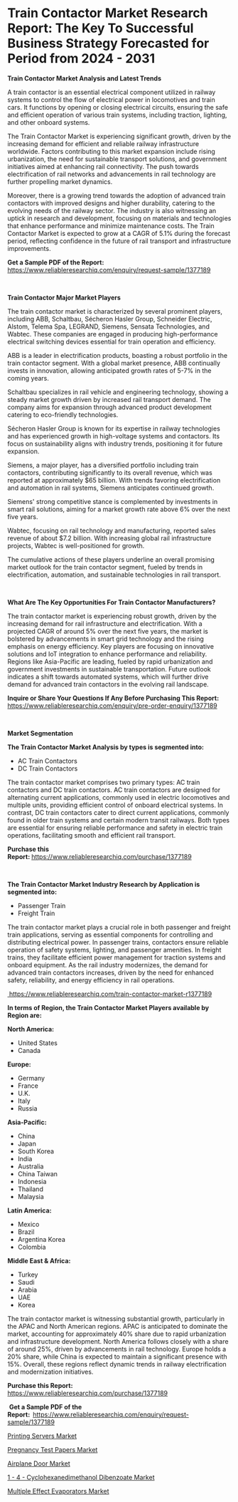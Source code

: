 <p><h1>Train Contactor Market Research Report: The Key To Successful Business Strategy Forecasted for Period from 2024 - 2031</h1></p><p><strong>Train Contactor Market Analysis and Latest Trends</strong></p>
<p><p>A train contactor is an essential electrical component utilized in railway systems to control the flow of electrical power in locomotives and train cars. It functions by opening or closing electrical circuits, ensuring the safe and efficient operation of various train systems, including traction, lighting, and other onboard systems. </p><p>The Train Contactor Market is experiencing significant growth, driven by the increasing demand for efficient and reliable railway infrastructure worldwide. Factors contributing to this market expansion include rising urbanization, the need for sustainable transport solutions, and government initiatives aimed at enhancing rail connectivity. The push towards electrification of rail networks and advancements in rail technology are further propelling market dynamics.</p><p>Moreover, there is a growing trend towards the adoption of advanced train contactors with improved designs and higher durability, catering to the evolving needs of the railway sector. The industry is also witnessing an uptick in research and development, focusing on materials and technologies that enhance performance and minimize maintenance costs. The Train Contactor Market is expected to grow at a CAGR of 5.1% during the forecast period, reflecting confidence in the future of rail transport and infrastructure improvements.</p></p>
<p><strong>Get a Sample PDF of the Report:&nbsp;</strong> <a href="https://www.reliableresearchiq.com/enquiry/request-sample/1377189?utm_campaign=1124&utm_medium=2&utm_source=Github&utm_content=ia&utm_term=23102024&utm_id=train-contactor">https://www.reliableresearchiq.com/enquiry/request-sample/1377189</a></p>
<p>&nbsp;</p>
<p><strong>Train Contactor Major Market Players</strong></p>
<p><p>The train contactor market is characterized by several prominent players, including ABB, Schaltbau, Sécheron Hasler Group, Schneider Electric, Alstom, Telema Spa, LEGRAND, Siemens, Sensata Technologies, and Wabtec. These companies are engaged in producing high-performance electrical switching devices essential for train operation and efficiency.</p><p>ABB is a leader in electrification products, boasting a robust portfolio in the train contactor segment. With a global market presence, ABB continually invests in innovation, allowing anticipated growth rates of 5-7% in the coming years.</p><p>Schaltbau specializes in rail vehicle and engineering technology, showing a steady market growth driven by increased rail transport demand. The company aims for expansion through advanced product development catering to eco-friendly technologies.</p><p>Sécheron Hasler Group is known for its expertise in railway technologies and has experienced growth in high-voltage systems and contactors. Its focus on sustainability aligns with industry trends, positioning it for future expansion.</p><p>Siemens, a major player, has a diversified portfolio including train contactors, contributing significantly to its overall revenue, which was reported at approximately $65 billion. With trends favoring electrification and automation in rail systems, Siemens anticipates continued growth.</p><p>Siemens' strong competitive stance is complemented by investments in smart rail solutions, aiming for a market growth rate above 6% over the next five years.</p><p>Wabtec, focusing on rail technology and manufacturing, reported sales revenue of about $7.2 billion. With increasing global rail infrastructure projects, Wabtec is well-positioned for growth.</p><p>The cumulative actions of these players underline an overall promising market outlook for the train contactor segment, fueled by trends in electrification, automation, and sustainable technologies in rail transport.</p></p>
<p>&nbsp;</p>
<p><strong>What Are The Key Opportunities For Train Contactor Manufacturers?</strong></p>
<p><p>The train contactor market is experiencing robust growth, driven by the increasing demand for rail infrastructure and electrification. With a projected CAGR of around 5% over the next five years, the market is bolstered by advancements in smart grid technology and the rising emphasis on energy efficiency. Key players are focusing on innovative solutions and IoT integration to enhance performance and reliability. Regions like Asia-Pacific are leading, fueled by rapid urbanization and government investments in sustainable transportation. Future outlook indicates a shift towards automated systems, which will further drive demand for advanced train contactors in the evolving rail landscape.</p></p>
<p><strong>Inquire or Share Your Questions If Any Before Purchasing This Report:</strong> <a href="https://www.reliableresearchiq.com/enquiry/pre-order-enquiry/1377189?utm_campaign=1124&utm_medium=2&utm_source=Github&utm_content=ia&utm_term=23102024&utm_id=train-contactor">https://www.reliableresearchiq.com/enquiry/pre-order-enquiry/1377189</a></p>
<p>&nbsp;</p>
<p><strong>Market Segmentation</strong></p>
<p><strong>The Train Contactor Market Analysis by types is segmented into:</strong></p>
<p><ul><li>AC Train Contactors</li><li>DC Train Contactors</li></ul></p>
<p><p>The train contactor market comprises two primary types: AC train contactors and DC train contactors. AC train contactors are designed for alternating current applications, commonly used in electric locomotives and multiple units, providing efficient control of onboard electrical systems. In contrast, DC train contactors cater to direct current applications, commonly found in older train systems and certain modern transit railways. Both types are essential for ensuring reliable performance and safety in electric train operations, facilitating smooth and efficient rail transport.</p></p>
<p><strong>Purchase this Report:&nbsp;</strong><a href="https://www.reliableresearchiq.com/purchase/1377189?utm_campaign=1124&utm_medium=2&utm_source=Github&utm_content=ia&utm_term=23102024&utm_id=train-contactor">https://www.reliableresearchiq.com/purchase/1377189</a></p>
<p>&nbsp;</p>
<p><strong>The Train Contactor Market Industry Research by Application is segmented into:</strong></p>
<p><ul><li>Passenger Train</li><li>Freight Train</li></ul></p>
<p><p>The train contactor market plays a crucial role in both passenger and freight train applications, serving as essential components for controlling and distributing electrical power. In passenger trains, contactors ensure reliable operation of safety systems, lighting, and passenger amenities. In freight trains, they facilitate efficient power management for traction systems and onboard equipment. As the rail industry modernizes, the demand for advanced train contactors increases, driven by the need for enhanced safety, reliability, and energy efficiency in rail operations.</p></p>
<p><a href="https://www.reliableresearchiq.com/train-contactor-market-r1377189?utm_campaign=1124&utm_medium=2&utm_source=Github&utm_content=ia&utm_term=23102024&utm_id=train-contactor">&nbsp;https://www.reliableresearchiq.com/train-contactor-market-r1377189</a></p>
<p><strong>In terms of Region, the Train Contactor Market Players available by Region are:</strong></p>
<p>
    <p> <strong> North America: </strong>
        <ul>
            <li>United States</li>
            <li>Canada</li>
        </ul>
        </p> 
    <p> <strong> Europe: </strong>
        <ul>
            <li>Germany</li>
            <li>France</li>
            <li>U.K.</li>
            <li>Italy</li>
            <li>Russia</li>
        </ul>
        </p> 
    <p> <strong> Asia-Pacific: </strong>
        <ul>
            <li>China</li>
            <li>Japan</li>
            <li>South Korea</li>
            <li>India</li>
            <li>Australia</li>
            <li>China Taiwan</li>
            <li>Indonesia</li>
            <li>Thailand</li>
            <li>Malaysia</li>
        </ul>
        </p> 
    <p> <strong> Latin America: </strong>
        <ul>
            <li>Mexico</li>
            <li>Brazil</li>
            <li>Argentina Korea</li>
            <li>Colombia</li>
        </ul>
        </p> 
    <p> <strong> Middle East & Africa: </strong>
        <ul>
            <li>Turkey</li>
            <li>Saudi</li>
            <li>Arabia</li>
            <li>UAE</li>
            <li>Korea</li>
        </ul>
    </p>
    </p>
<p><p>The train contactor market is witnessing substantial growth, particularly in the APAC and North American regions. APAC is anticipated to dominate the market, accounting for approximately 40% share due to rapid urbanization and infrastructure development. North America follows closely with a share of around 25%, driven by advancements in rail technology. Europe holds a 20% share, while China is expected to maintain a significant presence with 15%. Overall, these regions reflect dynamic trends in railway electrification and modernization initiatives.</p></p>
<p><strong>Purchase this Report: </strong><a href="https://www.reliableresearchiq.com/purchase/1377189?utm_campaign=1124&utm_medium=2&utm_source=Github&utm_content=ia&utm_term=23102024&utm_id=train-contactor">https://www.reliableresearchiq.com/purchase/1377189</a></p>
<p>&nbsp;<strong>Get a Sample PDF of the Report:&nbsp;&nbsp;</strong><a href="https://www.reliableresearchiq.com/enquiry/request-sample/1377189?utm_campaign=1124&utm_medium=2&utm_source=Github&utm_content=ia&utm_term=23102024&utm_id=train-contactor">https://www.reliableresearchiq.com/enquiry/request-sample/1377189</a></p>
<p><strong></strong></p>
<p><p><a href="https://www.linkedin.com/pulse/printing-servers-market-size-share-analysis-growth-trends-k2yde?utm_campaign=1124&utm_medium=2&utm_source=Github&utm_content=ia&utm_term=23102024&utm_id=train-contactor">Printing Servers Market</a></p><p><a href="https://www.linkedin.com/pulse/pregnancy-test-papers-market-analysis-product-segmentation-rv3gc?utm_campaign=1124&utm_medium=2&utm_source=Github&utm_content=ia&utm_term=23102024&utm_id=train-contactor">Pregnancy Test Papers Market</a></p><p><a href="https://issuu.com/reportprime-2/docs/airplane-door-market-size-2030.pptx_d8901dc76fe303?utm_campaign=1124&utm_medium=2&utm_source=Github&utm_content=ia&utm_term=23102024&utm_id=train-contactor">Airplane Door Market</a></p><p><a href="https://github.com/padencrooks0o/Market-Research-Report-List-1/blob/main/1-4-cyclohexanedimethanol-dibenzoate-market.md?utm_campaign=1124&utm_medium=2&utm_source=Github&utm_content=ia&utm_term=23102024&utm_id=train-contactor">1 - 4 - Cyclohexanedimethanol Dibenzoate Market</a></p><p><a href="https://issuu.com/reportprime-2/docs/multiple-effect-evaporators-market-_9f7c7cc6220885?utm_campaign=1124&utm_medium=2&utm_source=Github&utm_content=ia&utm_term=23102024&utm_id=train-contactor">Multiple Effect Evaporators Market</a></p></p>